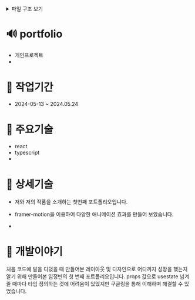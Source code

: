 <details>
<summary>파일 구조 보기</summary>
📦src<br/>
 ┣ 📂components<br/>
 ┃ ┣ 📜AboutHome.tsx<br/>
 ┃ ┣ 📜Answer.tsx<br/>
 ┃ ┣ 📜ExampleCard.tsx<br/>
 ┃ ┣ 📜ExampleCardBox.tsx<br/>
 ┃ ┣ 📜Footer.tsx<br/>
 ┃ ┣ 📜Header.tsx<br/>
 ┃ ┣ 📜HomeTitle.tsx<br/>
 ┃ ┣ 📜Modal.tsx<br/>
 ┃ ┣ 📜ProjectCard.tsx<br/>
 ┃ ┣ 📜Question.tsx<br/>
 ┃ ┣ 📜ScrollTop.tsx<br/>
 ┃ ┣ 📜SkillCard.tsx<br/>
 ┃ ┣ 📜SkillHome.tsx<br/>
 ┃ ┣ 📜Slide.tsx<br/>
 ┃ ┣ 📜SlideCard.tsx<br/>
 ┃ ┗ 📜SubTitle.tsx<br/>
 ┣ 📂routes<br/>
 ┃ ┣ 📜About.tsx<br/>
 ┃ ┣ 📜Contact.tsx<br/>
 ┃ ┣ 📜Example.tsx<br/>
 ┃ ┣ 📜Home.tsx<br/>
 ┃ ┗ 📜Project.tsx<br/>
 ┣ 📜App.tsx<br/>
 ┣ 📜db.ts<br/>
 ┣ 📜index.tsx<br/>
 ┣ 📜Router.tsx<br/>
 ┣ 📜styled.d.ts<br/>
 ┗ 📜theme.ts<br/>
</details>

# 🔊 portfolio
- 개인프로젝트
- 
# 📅 작업기간
- 2024-05-13 ~ 2024.05.24

# 📍 주요기술
- react
- typescript
- 
# 🔦 상세기술
- 저와 저의 작품을 소개하는 첫번째 포트폴리오입니다.

- framer-motion을 이용하여 다양한 애니메이션 효과를 만들어 보았습니다.
- 
# 📕 개발이야기
처음 코드에 발을 디뎠을 때 만들어본 레이아웃 및 디자인으로 어디까지 성장을 했는지 알기 위해 만들어본 임정빈의 첫 번째 포트폴리오입니다. props 값으로 usestate 넘겨줄 때마다 타입 정의하는 것에 어려움이 있었지만 구글링을 통해 이해하며 해결할 수 있었습니다.
